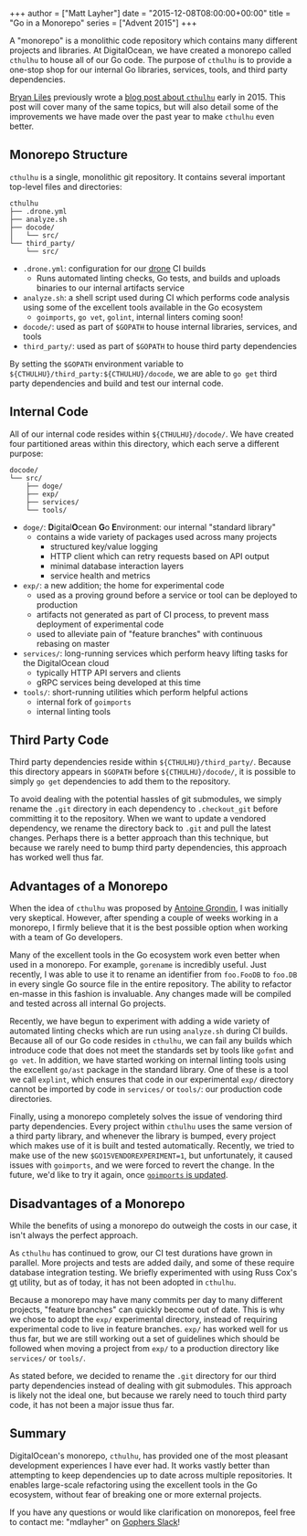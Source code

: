 +++
author = ["Matt Layher"]
date = "2015-12-08T08:00:00+00:00"
title = "Go in a Monorepo"
series = ["Advent 2015"]
+++

A "monorepo" is a monolithic code repository which contains many different
projects and libraries.  At DigitalOcean, we have created a monorepo called
`cthulhu` to house all of our Go code.  The purpose of `cthulhu` is to provide
a one-stop shop for our internal Go libraries, services, tools, and third party
dependencies.

[Bryan Liles](https://twitter.com/bryanl) previously wrote a [blog post about
`cthulhu`](https://www.digitalocean.com/company/blog/taming-your-go-dependencies/)
early in 2015.  This post will cover many of the same topics, but will also
detail some of the improvements we have made over the past year to make
`cthulhu` even better.

## Monorepo Structure

`cthulhu` is a single, monolithic git repository.  It contains several important
top-level files and directories:

```
cthulhu
├── .drone.yml
├── analyze.sh
├── docode/
│   └── src/
└── third_party/
    └── src/
```

- `.drone.yml`: configuration for our [drone](https://drone.io/) CI builds
  - Runs automated linting checks, Go tests, and builds and uploads binaries
  to our internal artifacts service
- `analyze.sh`: a shell script used during CI which performs code analysis using
  some of the excellent tools available in the Go ecosystem
  - `goimports`, `go vet`, `golint`, internal linters coming soon!
- `docode/`: used as part of `$GOPATH` to house internal libraries, services,
  and tools
- `third_party/`: used as part of `$GOPATH` to house third party dependencies

By setting the `$GOPATH` environment variable to
`${CTHULHU}/third_party:${CTHULHU}/docode`, we are able to `go get` third party
dependencies and build and test our internal code.

## Internal Code

All of our internal code resides within `${CTHULHU}/docode/`.  We have created
four partitioned areas within this directory, which each serve a different
purpose:

```
docode/
└── src/
    ├── doge/
    ├── exp/
    ├── services/
    └── tools/
```

- `doge/`: **D**igital**O**cean **G**o **E**nvironment: our internal "standard library"
  - contains a wide variety of packages used across many projects
    - structured key/value logging
    - HTTP client which can retry requests based on API output
    - minimal database interaction layers
    - service health and metrics
- `exp/`: a new addition; the home for experimental code
  - used as a proving ground before a service or tool can be deployed to
  production
  - artifacts not generated as part of CI process, to prevent mass deployment
  of experimental code
  - used to alleviate pain of "feature branches" with continuous rebasing on
  master
- `services/`: long-running services which perform heavy lifting tasks for the
DigitalOcean cloud
  - typically HTTP API servers and clients
  - gRPC services being developed at this time
- `tools/`: short-running utilities which perform helpful actions
  - internal fork of `goimports`
  - internal linting tools

## Third Party Code

Third party dependencies reside within `${CTHULHU}/third_party/`.  Because this
directory appears in `$GOPATH` before `${CTHULHU}/docode/`, it is possible to
simply `go get` dependencies to add them to the repository.

To avoid dealing with the potential hassles of git submodules, we simply rename
the `.git` directory in each dependency to `.checkout_git` before committing it
to the repository.  When we want to update a vendored dependency, we rename the
directory back to `.git` and pull the latest changes.  Perhaps there is a better
approach than this technique, but because we rarely need to bump third party
dependencies, this approach has worked well thus far.

## Advantages of a Monorepo

When the idea of `cthulhu` was proposed by
[Antoine Grondin](https://twitter.com/AntoineGrondin), I was initially very
skeptical.  However, after spending a couple of weeks working in a monorepo,
I firmly believe that it is the best possible option when working with a
team of Go developers.

Many of the excellent tools in the Go ecosystem work even better when used in
a monorepo.  For example, `gorename` is incredibly useful.  Just recently, I
was able to use it to rename an identifier from `foo.FooDB` to `foo.DB` in
every single Go source file in the entire repository.  The ability to refactor
en-masse in this fashion is invaluable.  Any changes made will be compiled and
tested across all internal Go projects.

Recently, we have begun to experiment with adding a wide variety of automated
linting checks which are run using `analyze.sh` during CI builds.  Because all
of our Go code resides in `cthulhu`, we can fail any builds which introduce
code that does not meet the standards set by tools like `gofmt` and `go vet`.
In addition, we have started working on internal linting tools using the
excellent `go/ast` package in the standard library.  One of these is a tool
we call `explint`, which ensures that code in our experimental `exp/`
directory cannot be imported by code in `services/` or `tools/`: our production
code directories.

Finally, using a monorepo completely solves the issue of vendoring third party
dependencies.  Every project within `cthulhu` uses the same version of a third
party library, and whenever the library is bumped, every project which makes use
of it is built and tested automatically.  Recently, we tried to make use of the new
`$GO15VENDOREXPERIMENT=1`, but unfortunately, it caused issues with `goimports`,
and we were forced to revert the change.  In the future, we'd like to try it
again, once [`goimports` is updated](https://github.com/golang/go/issues/12278).

## Disadvantages of a Monorepo

While the benefits of using a monorepo do outweigh the costs in our case, it
isn't always the perfect approach.

As `cthulhu` has continued to grow, our CI test durations have grown in
parallel.  More projects and tests are added daily, and some of these require
database integration testing.  We briefly experimented with using Russ Cox's
[gt](https://github.com/rsc/gt) utility, but as of today, it has not been
adopted in `cthulhu`.

Because a monorepo may have many commits per day to many different projects,
"feature branches" can quickly become out of date.  This is why we chose to
adopt the `exp/` experimental directory, instead of requiring experimental
code to live in feature branches.  `exp/` has worked well for us thus far,
but we are still working out a set of guidelines which should be followed when
moving a project from `exp/` to a production directory like `services/` or
`tools/`.

As stated before, we decided to rename the `.git` directory for our third party
dependencies instead of dealing with git submodules.  This approach is likely
not the ideal one, but because we rarely need to touch third party code, it has
not been a major issue thus far.

## Summary

DigitalOcean's monorepo, `cthulhu`, has provided one of the most pleasant
development experiences I have ever had.  It works vastly better than attempting
to keep dependencies up to date across multiple repositories.  It enables
large-scale refactoring using the excellent tools in the Go ecosystem, without
fear of breaking one or more external projects.

If you have any questions or would like clarification on monorepos, feel free
to contact me: "mdlayher" on [Gophers Slack](https://gophers.slack.com)!
